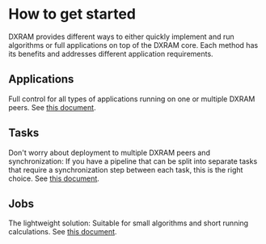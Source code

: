 # How to get started

DXRAM provides different ways to either quickly implement and run algorithms or full applications on top of the DXRAM core. Each method has its benefits and addresses different application requirements.

## Applications

Full control for all types of applications running on one or multiple DXRAM peers. See [this document](Applications.md).

## Tasks

Don't worry about deployment to multiple DXRAM peers and synchronization: If you have a pipeline that can be split into separate tasks that require a synchronization step between each task, this is the right choice. See [this document](Tasks.md).

## Jobs

The lightweight solution: Suitable for small algorithms and short running calculations. See [this document](Jobs.md).
